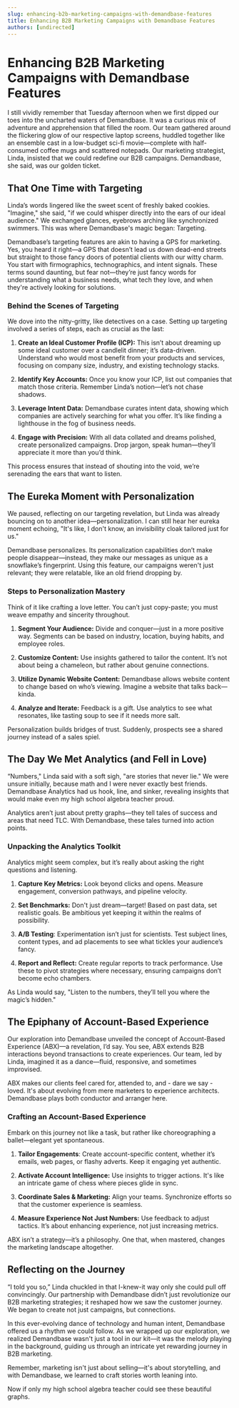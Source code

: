 ```yaml
---
slug: enhancing-b2b-marketing-campaigns-with-demandbase-features
title: Enhancing B2B Marketing Campaigns with Demandbase Features
authors: [undirected]
---
```



# Enhancing B2B Marketing Campaigns with Demandbase Features

I still vividly remember that Tuesday afternoon when we first dipped our toes into the uncharted waters of Demandbase. It was a curious mix of adventure and apprehension that filled the room. Our team gathered around the flickering glow of our respective laptop screens, huddled together like an ensemble cast in a low-budget sci-fi movie—complete with half-consumed coffee mugs and scattered notepads. Our marketing strategist, Linda, insisted that we could redefine our B2B campaigns. Demandbase, she said, was our golden ticket.

## That One Time with Targeting

Linda’s words lingered like the sweet scent of freshly baked cookies. "Imagine," she said, "if we could whisper directly into the ears of our ideal audience." We exchanged glances, eyebrows arching like synchronized swimmers. This was where Demandbase's magic began: Targeting.

Demandbase’s targeting features are akin to having a GPS for marketing. Yes, you heard it right—a GPS that doesn’t lead us down dead-end streets but straight to those fancy doors of potential clients with our witty charm. You start with firmographics, technographics, and intent signals. These terms sound daunting, but fear not—they’re just fancy words for understanding what a business needs, what tech they love, and when they're actively looking for solutions.

### Behind the Scenes of Targeting

We dove into the nitty-gritty, like detectives on a case. Setting up targeting involved a series of steps, each as crucial as the last:

1. **Create an Ideal Customer Profile (ICP):** This isn’t about dreaming up some ideal customer over a candlelit dinner; it’s data-driven. Understand who would most benefit from your products and services, focusing on company size, industry, and existing technology stacks.

2. **Identify Key Accounts:** Once you know your ICP, list out companies that match those criteria. Remember Linda’s notion—let’s not chase shadows.

3. **Leverage Intent Data:** Demandbase curates intent data, showing which companies are actively searching for what you offer. It’s like finding a lighthouse in the fog of business needs.

4. **Engage with Precision:** With all data collated and dreams polished, create personalized campaigns. Drop jargon, speak human—they’ll appreciate it more than you’d think. 

This process ensures that instead of shouting into the void, we’re serenading the ears that want to listen.

## The Eureka Moment with Personalization

We paused, reflecting on our targeting revelation, but Linda was already bouncing on to another idea—personalization. I can still hear her eureka moment echoing, "It's like, I don't know, an invisibility cloak tailored just for us."

Demandbase personalizes. Its personalization capabilities don’t make people disappear—instead, they make our messages as unique as a snowflake’s fingerprint. Using this feature, our campaigns weren't just relevant; they were relatable, like an old friend dropping by.

### Steps to Personalization Mastery

Think of it like crafting a love letter. You can’t just copy-paste; you must weave empathy and sincerity throughout.

1. **Segment Your Audience:** Divide and conquer—just in a more positive way. Segments can be based on industry, location, buying habits, and employee roles.

2. **Customize Content:** Use insights gathered to tailor the content. It’s not about being a chameleon, but rather about genuine connections.

3. **Utilize Dynamic Website Content:** Demandbase allows website content to change based on who’s viewing. Imagine a website that talks back—kinda.

4. **Analyze and Iterate:** Feedback is a gift. Use analytics to see what resonates, like tasting soup to see if it needs more salt.

Personalization builds bridges of trust. Suddenly, prospects see a shared journey instead of a sales spiel.

## The Day We Met Analytics (and Fell in Love)

“Numbers," Linda said with a soft sigh, "are stories that never lie." We were unsure initially, because math and I were never exactly best friends. Demandbase Analytics had us hook, line, and sinker, revealing insights that would make even my high school algebra teacher proud.

Analytics aren’t just about pretty graphs—they tell tales of success and areas that need TLC. With Demandbase, these tales turned into action points.

### Unpacking the Analytics Toolkit

Analytics might seem complex, but it’s really about asking the right questions and listening.

1. **Capture Key Metrics:** Look beyond clicks and opens. Measure engagement, conversion pathways, and pipeline velocity.

2. **Set Benchmarks:** Don't just dream—target! Based on past data, set realistic goals. Be ambitious yet keeping it within the realms of possibility.

3. **A/B Testing**: Experimentation isn’t just for scientists. Test subject lines, content types, and ad placements to see what tickles your audience’s fancy.

4. **Report and Reflect:** Create regular reports to track performance. Use these to pivot strategies where necessary, ensuring campaigns don’t become echo chambers.

As Linda would say, "Listen to the numbers, they’ll tell you where the magic’s hidden."

## The Epiphany of Account-Based Experience

Our exploration into Demandbase unveiled the concept of Account-Based Experience (ABX)—a revelation, I’d say. You see, ABX extends B2B interactions beyond transactions to create experiences. Our team, led by Linda, imagined it as a dance—fluid, responsive, and sometimes improvised.

ABX makes our clients feel cared for, attended to, and - dare we say - loved. It's about evolving from mere marketers to experience architects. Demandbase plays both conductor and arranger here.

### Crafting an Account-Based Experience

Embark on this journey not like a task, but rather like choreographing a ballet—elegant yet spontaneous.

1. **Tailor Engagements**: Create account-specific content, whether it’s emails, web pages, or flashy adverts. Keep it engaging yet authentic.

2. **Activate Account Intelligence:** Use insights to trigger actions. It's like an intricate game of chess where pieces glide in sync.

3. **Coordinate Sales & Marketing:** Align your teams. Synchronize efforts so that the customer experience is seamless.

4. **Measure Experience Not Just Numbers:** Use feedback to adjust tactics. It’s about enhancing experience, not just increasing metrics.

ABX isn’t a strategy—it’s a philosophy. One that, when mastered, changes the marketing landscape altogether.

## Reflecting on the Journey

“I told you so,” Linda chuckled in that I-knew-it way only she could pull off convincingly. Our partnership with Demandbase didn’t just revolutionize our B2B marketing strategies; it reshaped how we saw the customer journey. We began to create not just campaigns, but connections.

In this ever-evolving dance of technology and human intent, Demandbase offered us a rhythm we could follow. As we wrapped up our exploration, we realized Demandbase wasn't just a tool in our kit—it was the melody playing in the background, guiding us through an intricate yet rewarding journey in B2B marketing.

Remember, marketing isn't just about selling—it's about storytelling, and with Demandbase, we learned to craft stories worth leaning into. 

Now if only my high school algebra teacher could see these beautiful graphs.